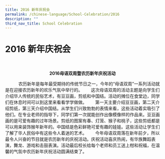 ```yaml
---
title: 2016 新年庆祝会
permalink: /chinese-language/School-Celebration/2016
description: ""
third_nav_title: School Celebration
---
```

2016 新年庆祝会
==========

 <p style = "text-align: center"><b>2016母语双周暨农历新年庆祝活动 </b></p>

           农历新年是每年最受期待的传统节日之一，今年的“母语双周”一系列活动就是在迎接农历新年的欢乐气氛中举行的。       这次母语双周的活动主题是向学生们介绍华人传统的民俗艺术，有豆豆画，剪纸和中国结。活动的摊位在食堂边，同学们在休息时间可以到这里来看看学学做做。       第一天主要介绍豆豆画，第二天介绍剪纸，第三天介绍中国结。从学生们兴致勃勃的表情来看，这些活动着实吸引了他们。在专业老师的指导下，同学们第一次就能创作出像模像样的作品来。豆豆画画的是可爱有趣的过年场景。剪纸的图案有春、灯笼、猴子和桃子，这些剪纸都是可以用来装饰猴年新年的。中国结是色彩鲜艳可爱有趣的娃娃。这些活动让学生们了解了华人民俗中有这些令人着迷的艺术。       今年母语双周落在新年前夕，所以最令人兴奋的节目就是农历新年的庆祝活动。庆祝活动喜庆热闹，有华族舞蹈表演，舞龙、游戏和击鼓表演。活动最后校长给每个老师和员工送上柑和祝福，在温馨的气氛中农历新年庆祝活动圆满结束了。